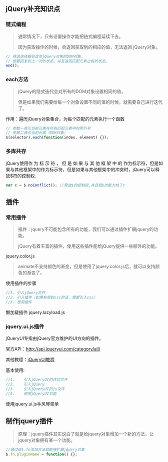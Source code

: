 ## jQuery补充知识点

### 链式编程

> 通常情况下，只有设置操作才能把链式编程延续下去。
>
> 因为获取操作的时候，会返回获取到的相应的值，无法返回 jQuery对象。

```javascript
// 筛选选择器会改变jQuery对象的DOM对象，
// 想要回复到上一次的状态，并且返回匹配元素之前的状态。
end();
```



### each方法

> jQuery的隐式迭代会对所有的DOM对象设置相同的值，
>
> 但是如果我们需要给每一个对象设置不同的值的时候，就需要自己进行迭代了。

作用：遍历jQuery对象集合，为每个匹配的元素执行一个函数

```javascript
// 参数一表示当前元素在所有匹配元素中的索引号
// 参数二表示当前元素（DOM对象）
$(selector).each(function(index, element) {});
```



### 多库共存

jQuery使用作 为 标 示 符 ， 但 是 如 果 与 其 他 框 架 中 的 作为标示符，但是如果与其他框架中的作为标示符，但是如果与其他框架中的冲突时，jQuery可以释放$符的控制权.

```javascript
var c = $.noConflict(); //释放$的控制权,并且把$的能力给了c
```



## 插件

### 常用插件

> 插件：jquery不可能包含所有的功能，我们可以通过插件扩展jquery的功能。
>
> jQuery有着丰富的插件，使用这些插件能给jQuery提供一些额外的功能。

jquery.color.js

> animate不支持颜色的渐变，但是使用了jquery.color.js后，就可以支持颜色的渐变了。

使用插件的步骤

```javascript
//1. 引入jQuery文件
//2. 引入插件（如果有用到css的话，需要引入css）
//3. 使用插件
```

懒加载插件  jquery.lazyload.js

### jquery.ui.js插件

jQueryUI专指由jQuery官方维护的UI方向的插件。

官方API：http://api.jqueryui.com/category/all/

其他教程：[jQueryUI教程](http://www.runoob.com/jqueryui/jqueryui-tutorial.html)

基本使用:

```javascript
//1.	引入jQueryUI的样式文件
//2.	引入jQuery
//3.	引入jQueryUI的js文件
//4.	使用jQueryUI功能
```

使用jquery.ui.js手风琴菜单

## 制作jquery插件

> 原理：jquery插件其实说白了就是给jquery对象增加一个新的方法，让jquery对象拥有某一个功能。

```javascript
//通过给$.fn添加方法就能够扩展jquery对象
$.fn.pluginName = function() {};
```



